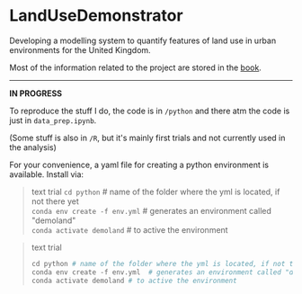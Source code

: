 # LandUseDemonstrator
Developing a modelling system to quantify features of land use in urban environments for the United Kingdom.

Most of the information related to the project are stored in the [book](https://ciupava.github.io/LandUseDemonstrator/).

---

**IN PROGRESS**

To reproduce the stuff I do, the code is in `/python` and there atm the code is just in `data_prep.ipynb`.

(Some stuff is also in `/R`, but it's mainly first trials and not currently used in the analysis)

For your convenience, a yaml file for creating a python environment is available. Install via:
<!-- <blockquote> -->
> text trial
>`cd python` # name of the folder where the yml is located, if not there yet <br/>
>`conda env create -f env.yml`  # generates an environment called "demoland" <br/>
>`conda activate demoland` # to active the environment
<!-- </blockquote> -->

> text trial
> ```python
> cd python # name of the folder where the yml is located, if not there yet <br/>
> conda env create -f env.yml  # generates an environment called "demoland" <br/>
> conda activate demoland # to active the environment